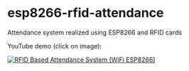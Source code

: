 # esp8266-rfid-attendance
Attendance system realized using ESP8266 and RFID cards


YouTube demo (click on image):

[![RFID Based Attendance System (WiFi ESP8266)](https://img.youtube.com/vi/3ogx5X3xvPw/maxresdefault.jpg)](https://www.youtube.com/watch?v=3ogx5X3xvPw)
